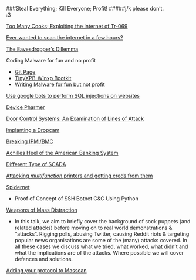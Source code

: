 ###Steal Everything; Kill Everyone; Profit!
#####j/k please don’t.   
:3


[Too Many Cooks; Exploiting the Internet of Tr-069](http://mis.fortunecook.ie/) 

[Ever wanted to scan the internet in a few hours?](http://blog.erratasec.com/2013/10/faq-from-where-can-i-scan-internet.html)

[The Eavesdropper’s Dillemma](http://www.crypto.com/papers/internet-tap.pdf)

Coding Malware for fun and no profit
 * [Git Page](https://github.com/MalwareTech/TinyXPB)
 * [TinyXPB-Winxp Bootkit](http://www.scribd.com/doc/217533462/TinyXPB-Windows-XP-32-Bit-Bootkit)
 * [Writing Malware for fun but not profit](http://www.malwaretech.com/2014/04/coding-malware-for-fun-and-not-for.html)

[Use google bots to perform SQL injections on websites](http://blog.sucuri.net/2013/11/google-bots-doing-sql-injection-attacks.html)

[Device Pharmer](https://github.com/DanMcInerney/device-pharmer)

[Door Control Systems: An Examination of Lines of Attack](https://www.nccgroup.com/en/blog/2013/09/door-control-systems-an-examination-of-lines-of-attack/)

[Implanting a Dropcam](https://www.defcon.org/images/defcon-22/dc-22-presentations/Moore-Wardle/DEFCON-22-Colby-Moore-Patrick-Wardle-Synack-DropCam-Updated.pdf)

[Breaking IPMI/BMC](http://fish2.com/ipmi/how-to-break-stuff.html)

[Achilles Heel of the American Banking System](http://www.irongeek.com/i.php?page=videos/derbycon4/the-achilles-heel-of-the-banking-system)

[Different Type of SCADA](http://scadastrangelove.blogspot.com/2014/10/different-type-of-scada.html)



[Attacking *multifunction* printers and getting creds from them](www.irongeek.com/i.php?page=videos/bsidescleveland2014/plunder-pillage-and-print-the-art-of-leverage-multifunction-printers-during-penetration-testing-deral-heiland)



[Spidernet](https://github.com/wandering-nomad/Spidernet)
 * Proof of Concept of SSH Botnet C&C Using Python 



[Weapons of Mass Distraction](http://conference.hitb.org/hitbsecconf2014kul/materials/D2T1%20-%20Haroon%20Meer%20Azhar%20Desai%20and%20Marco%20Slaviero%20-%20Weapons%20of%20Mass%20Distraction.pdf)
 * In this talk, we aim to briefly cover the background of sock puppets (and related attacks) before moving on to real world demonstrations & “attacks“. Rigging polls, abusing Twitter, causing Reddit riots & targeting popular news organisations are some of the (many) attacks covered. In all these cases we discuss what we tried, what worked, what didn’t and what the implications are of the attacks. Where possible we will cover defences and solutions.



[Adding your protocol to Masscan](http://blog.erratasec.com/2014/11/adding-protocols-to-masscan.html)




